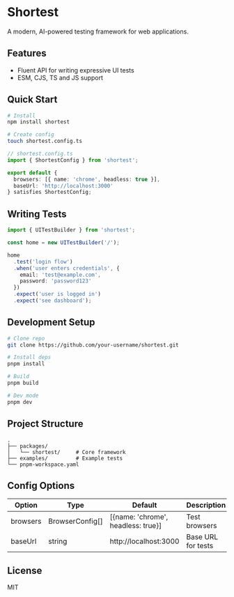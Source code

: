 # Shortest

A modern, AI-powered testing framework for web applications.

## Features

- Fluent API for writing expressive UI tests
- ESM, CJS, TS and JS support

## Quick Start

```bash
# Install
npm install shortest

# Create config
touch shortest.config.ts
```

```typescript
// shortest.config.ts
import { ShortestConfig } from 'shortest';

export default {
  browsers: [{ name: 'chrome', headless: true }],
  baseUrl: 'http://localhost:3000'
} satisfies ShortestConfig;
```

## Writing Tests

```typescript
import { UITestBuilder } from 'shortest';

const home = new UITestBuilder('/');

home
  .test('login flow')
  .when('user enters credentials', {
    email: 'test@example.com',
    password: 'password123'
  })
  .expect('user is logged in')
  .expect('see dashboard');
```

## Development Setup

```bash
# Clone repo
git clone https://github.com/your-username/shortest.git

# Install deps
pnpm install

# Build
pnpm build

# Dev mode
pnpm dev
```

## Project Structure
```
.
├── packages/
│   └── shortest/     # Core framework
├── examples/         # Example tests
└── pnpm-workspace.yaml
```

## Config Options

| Option | Type | Default | Description |
|--------|------|---------|-------------|
| browsers | BrowserConfig[] | [{name: 'chrome', headless: true}] | Test browsers |
| baseUrl | string | http://localhost:3000 | Base URL for tests |

## License

MIT
